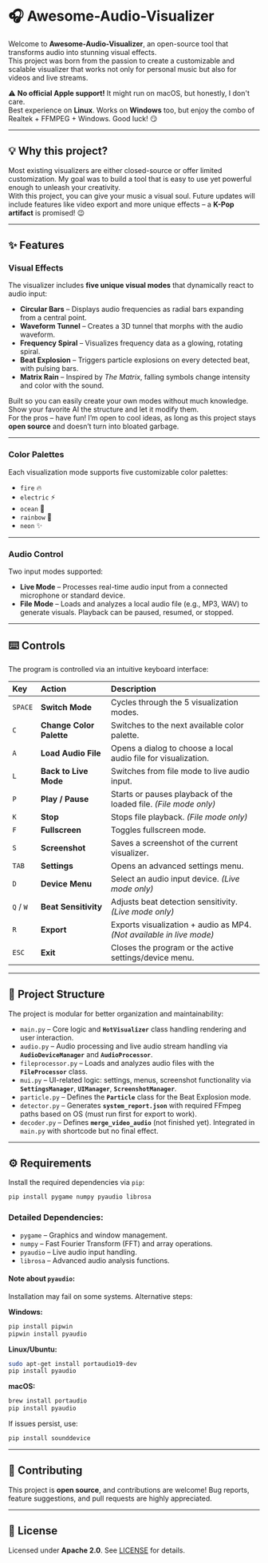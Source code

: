 # 🎧 Awesome-Audio-Visualizer

Welcome to **Awesome-Audio-Visualizer**, an open-source tool that transforms audio into stunning visual effects.  
This project was born from the passion to create a customizable and scalable visualizer that works not only for personal music but also for videos and live streams.

⚠️ **No official Apple support!** It might run on macOS, but honestly, I don't care.  
Best experience on **Linux**. Works on **Windows** too, but enjoy the combo of Realtek + FFMPEG + Windows. Good luck! 😏  

---

## 💡 Why this project?

Most existing visualizers are either closed-source or offer limited customization. My goal was to build a tool that is easy to use yet powerful enough to unleash your creativity.  
With this project, you can give your music a visual soul. Future updates will include features like video export and more unique effects – a **K-Pop artifact** is promised! 😉

---

## ✨ Features

### Visual Effects

The visualizer includes **five unique visual modes** that dynamically react to audio input:

* **Circular Bars** – Displays audio frequencies as radial bars expanding from a central point.
* **Waveform Tunnel** – Creates a 3D tunnel that morphs with the audio waveform.
* **Frequency Spiral** – Visualizes frequency data as a glowing, rotating spiral.
* **Beat Explosion** – Triggers particle explosions on every detected beat, with pulsing bars.
* **Matrix Rain** – Inspired by *The Matrix*, falling symbols change intensity and color with the sound.

Built so you can easily create your own modes without much knowledge. Show your favorite AI the structure and let it modify them.  
For the pros – have fun! I’m open to cool ideas, as long as this project stays **open source** and doesn’t turn into bloated garbage.

---

### Color Palettes

Each visualization mode supports five customizable color palettes:

* `fire` 🔥  
* `electric` ⚡  
* `ocean` 🌊  
* `rainbow` 🌈  
* `neon` ✨  

---

### Audio Control

Two input modes supported:

* **Live Mode** – Processes real-time audio input from a connected microphone or standard device.
* **File Mode** – Loads and analyzes a local audio file (e.g., MP3, WAV) to generate visuals. Playback can be paused, resumed, or stopped.

---

## ⌨️ Controls

The program is controlled via an intuitive keyboard interface:

| Key | Action | Description |
| :--- | :--- | :--- |
| `SPACE` | **Switch Mode** | Cycles through the 5 visualization modes. |
| `C` | **Change Color Palette** | Switches to the next available color palette. |
| `A` | **Load Audio File** | Opens a dialog to choose a local audio file for visualization. |
| `L` | **Back to Live Mode** | Switches from file mode to live audio input. |
| `P` | **Play / Pause** | Starts or pauses playback of the loaded file. *(File mode only)* |
| `K` | **Stop** | Stops file playback. *(File mode only)* |
| `F` | **Fullscreen** | Toggles fullscreen mode. |
| `S` | **Screenshot** | Saves a screenshot of the current visualizer. |
| `TAB` | **Settings** | Opens an advanced settings menu. |
| `D` | **Device Menu** | Select an audio input device. *(Live mode only)* |
| `Q` / `W` | **Beat Sensitivity** | Adjusts beat detection sensitivity. *(Live mode only)* |
| `R` | **Export** | Exports visualization + audio as MP4. *(Not available in live mode)* |
| `ESC` | **Exit** | Closes the program or the active settings/device menu. |

---

## 📂 Project Structure

The project is modular for better organization and maintainability:

* `main.py` – Core logic and **`HotVisualizer`** class handling rendering and user interaction.
* `audio.py` – Audio processing and live audio stream handling via **`AudioDeviceManager`** and **`AudioProcessor`**.
* `fileprocessor.py` – Loads and analyzes audio files with the **`FileProcessor`** class.
* `mui.py` – UI-related logic: settings, menus, screenshot functionality via **`SettingsManager`**, **`UIManager`**, **`ScreenshotManager`**.
* `particle.py` – Defines the **`Particle`** class for the Beat Explosion mode.
* `detector.py` – Generates **`system_report.json`** with required FFmpeg paths based on OS (must run first for export to work).
* `decoder.py` – Defines **`merge_video_audio`** (not finished yet). Integrated in `main.py` with shortcode but no final effect.

---

## ⚙️ Requirements

Install the required dependencies via `pip`:

```bash
pip install pygame numpy pyaudio librosa
````

### Detailed Dependencies:

* `pygame` – Graphics and window management.
* `numpy` – Fast Fourier Transform (FFT) and array operations.
* `pyaudio` – Live audio input handling.
* `librosa` – Advanced audio analysis functions.

#### **Note about `pyaudio`:**

Installation may fail on some systems. Alternative steps:

**Windows:**

```bash
pip install pipwin
pipwin install pyaudio
```

**Linux/Ubuntu:**

```bash
sudo apt-get install portaudio19-dev
pip install pyaudio
```

**macOS:**

```bash
brew install portaudio
pip install pyaudio
```

If issues persist, use:

```bash
pip install sounddevice
```

---

## 🤝 Contributing

This project is **open source**, and contributions are welcome!
Bug reports, feature suggestions, and pull requests are highly appreciated.

---

## 📝 License

Licensed under **Apache 2.0**. See [LICENSE](LICENSE) for details.


